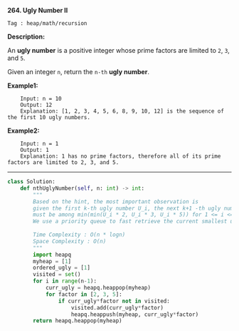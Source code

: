 **264. Ugly Number II**

```Tag : heap/math/recursion```

**Description:**

An **ugly number** is a positive integer whose prime factors are limited to ```2```, ```3```, and ```5```.

Given an integer ```n```, return the ```n-th``` **ugly number**.

**Example1:**

        Input: n = 10
        Output: 12
        Explanation: [1, 2, 3, 4, 5, 6, 8, 9, 10, 12] is the sequence of the first 10 ugly numbers.

**Example2:**

        Input: n = 1
        Output: 1
        Explanation: 1 has no prime factors, therefore all of its prime factors are limited to 2, 3, and 5.

-----------

```python
class Solution:
    def nthUglyNumber(self, n: int) -> int:
        """
        Based on the hint, the most important observation is
        given the first k-th ugly number U_i, the next k+1 -th ugly number
        must be among min(min(U_i * 2, U_i * 3, U_i * 5)) for 1 <= i <= k
        We use a priority queue to fast retrieve the current smallest unprocessed ugly number
        
        Time Complexity : O(n * logn)
        Space Complexity : O(n)
        """
        import heapq
        myheap = [1]
        ordered_ugly = [1]
        visited = set()
        for i in range(n-1):
            curr_ugly = heapq.heappop(myheap)
            for factor in [2, 3, 5]:
                if curr_ugly*factor not in visited:
                    visited.add(curr_ugly*factor)
                    heapq.heappush(myheap, curr_ugly*factor)
        return heapq.heappop(myheap)
```
